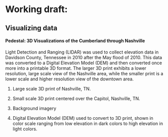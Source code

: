 # Working draft:
## Visualizing data
#### Pedestal: 3D Visualizations of the Cumberland through Nashville

Light Detection and Ranging (LIDAR) was used to collect elevation data in Davidson County, Tennessee in 2010 after the May flood of 2010.  This data was converted to a Digital Elevation Model (DEM) and then converted once more into a printable 3D format.  The larger 3D print exhibits a lower resolution, large scale view of the Nashville area, while the smaller print is a lower scale and higher resolution view of the downtown area.


1) Large scale 3D print of Nashville, TN.

2) Small scale 3D print centered over the Capitol, Nashville, TN.

3) Background imagery

4) Digital Elevation Model (DEM) used to convert to 3D print, shown in color scale ranging from low elevation in dark colors to high elevation in light colors.
